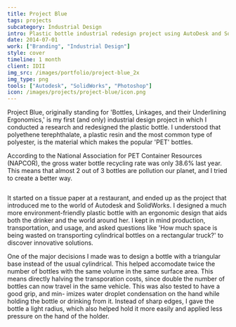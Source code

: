 ```yaml
---
title: Project Blue
tags: projects
subcategory: Industrial Design
intro: Plastic bottle industrial redesign project using AutoDesk and SolidWorks for IDII to reduce environmental impact.
date: 2014-07-01
work: ["Branding", "Industrial Design"]
style: cover
timeline: 1 month
client: IDII
img_src: /images/portfolio/project-blue_2x
img_type: png
tools: ["Autodesk", "SolidWorks", "Photoshop"]
icon: /images/projects/project-blue/icon.png
---
```


Project Blue, originally standing for 'Bottles, Linkages, and their Underlining Ergonomics,' is my first (and only) industrial design project in which I conducted a research and redesigned the plastic bottle. I understood that polyethene terephthalate, a plastic resin and the most common type of polyester, is the material which makes the popular 'PET' bottles.

According to the National Association for PET Container Resources (NAPCOR), the gross water bottle recycling rate was only 38.6% last year. This means that almost 2 out of 3 bottles are pollution our planet, and I tried to create a better way.

<div class="two-images">
  <div><img alt="" src="/images/portfolio/project-blue_2x.png"></div>
  <div><img alt="" src="/images/projects/project-blue/1.png"></div>
</div>

It started on a tissue paper at a restaurant, and ended up as the project that introduced me to the world of Autodesk and SolidWorks. I designed a much more environment-friendly plastic bottle with an ergonomic design that aids both the drinker and the world around her. I kept in mind production, transportation, and usage, and asked questions like 'How much space is being wasted on transporting cylindrical bottles on a rectangular truck?' to discover innovative solutions.

One of the major decisions I made was to design a bottle with a triangular base instead of the usual cylindrical. This helped accomodate twice the number of bottles with the same volume in the same surface area. This means directly halving the transporation costs, since double the number of bottles can now travel in the same vehicle. This was also tested to have a good grip, and min- imizes water droplet condensation on the hand while holding the bottle or drinking from it. Instead of sharp edges, I gave the bottle a light radius, which also helped hold it more easily and applied less pressure on the hand of the holder.

<div class="two-images">
  <div><img alt="" src="/images/projects/project-blue/2.jpg"></div>
  <div><img alt="" src="/images/projects/project-blue/3.jpg"></div>
</div>
<div class="two-images">
  <div><img alt="" src="/images/projects/project-blue/4.jpg"></div>
  <div><img alt="" src="/images/projects/project-blue/5.jpg"></div>
</div>
<div class="two-images">
  <div><img alt="" src="/images/projects/project-blue/sketch.jpg"></div>
  <div><img alt="" src="/images/projects/project-blue/sketch2.jpg"></div>
</div>
